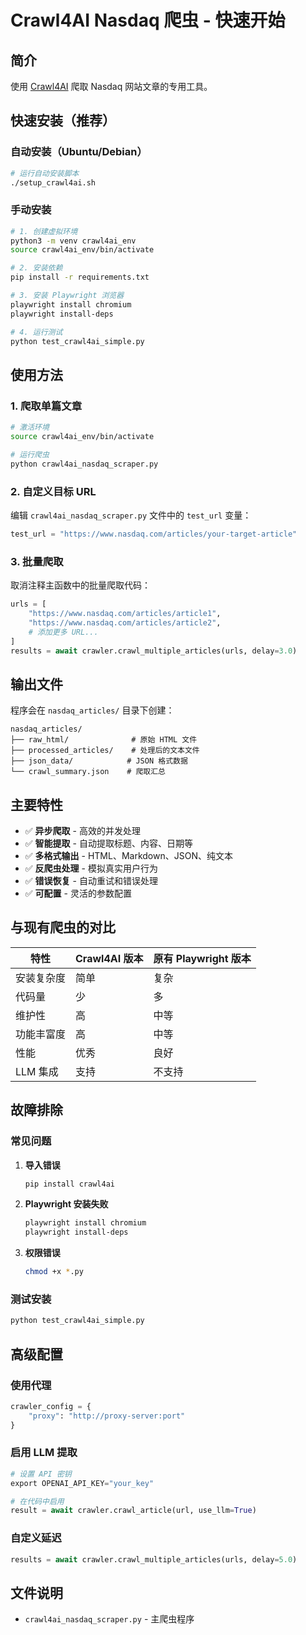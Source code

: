 # Crawl4AI Nasdaq 爬虫 - 快速开始

## 简介
使用 [Crawl4AI](https://github.com/unclecode/crawl4ai) 爬取 Nasdaq 网站文章的专用工具。

## 快速安装（推荐）

### 自动安装（Ubuntu/Debian）
```bash
# 运行自动安装脚本
./setup_crawl4ai.sh
```

### 手动安装
```bash
# 1. 创建虚拟环境
python3 -m venv crawl4ai_env
source crawl4ai_env/bin/activate

# 2. 安装依赖
pip install -r requirements.txt

# 3. 安装 Playwright 浏览器
playwright install chromium
playwright install-deps

# 4. 运行测试
python test_crawl4ai_simple.py
```

## 使用方法

### 1. 爬取单篇文章
```bash
# 激活环境
source crawl4ai_env/bin/activate

# 运行爬虫
python crawl4ai_nasdaq_scraper.py
```

### 2. 自定义目标 URL
编辑 `crawl4ai_nasdaq_scraper.py` 文件中的 `test_url` 变量：
```python
test_url = "https://www.nasdaq.com/articles/your-target-article"
```

### 3. 批量爬取
取消注释主函数中的批量爬取代码：
```python
urls = [
    "https://www.nasdaq.com/articles/article1",
    "https://www.nasdaq.com/articles/article2",
    # 添加更多 URL...
]
results = await crawler.crawl_multiple_articles(urls, delay=3.0)
```

## 输出文件

程序会在 `nasdaq_articles/` 目录下创建：

```
nasdaq_articles/
├── raw_html/              # 原始 HTML 文件
├── processed_articles/    # 处理后的文本文件  
├── json_data/            # JSON 格式数据
└── crawl_summary.json    # 爬取汇总
```

## 主要特性

- ✅ **异步爬取** - 高效的并发处理
- ✅ **智能提取** - 自动提取标题、内容、日期等
- ✅ **多格式输出** - HTML、Markdown、JSON、纯文本
- ✅ **反爬虫处理** - 模拟真实用户行为
- ✅ **错误恢复** - 自动重试和错误处理
- ✅ **可配置** - 灵活的参数配置

## 与现有爬虫的对比

| 特性 | Crawl4AI 版本 | 原有 Playwright 版本 |
|------|---------------|---------------------|
| 安装复杂度 | 简单 | 复杂 |
| 代码量 | 少 | 多 |
| 维护性 | 高 | 中等 |
| 功能丰富度 | 高 | 中等 |
| 性能 | 优秀 | 良好 |
| LLM 集成 | 支持 | 不支持 |

## 故障排除

### 常见问题

1. **导入错误**
   ```bash
   pip install crawl4ai
   ```

2. **Playwright 安装失败**
   ```bash
   playwright install chromium
   playwright install-deps
   ```

3. **权限错误**
   ```bash
   chmod +x *.py
   ```

### 测试安装
```bash
python test_crawl4ai_simple.py
```

## 高级配置

### 使用代理
```python
crawler_config = {
    "proxy": "http://proxy-server:port"
}
```

### 启用 LLM 提取
```python
# 设置 API 密钥
export OPENAI_API_KEY="your_key"

# 在代码中启用
result = await crawler.crawl_article(url, use_llm=True)
```

### 自定义延迟
```python
results = await crawler.crawl_multiple_articles(urls, delay=5.0)
```

## 文件说明

- `crawl4ai_nasdaq_scraper.py` - 主爬虫程序